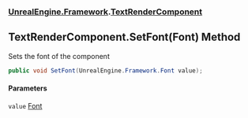 ### [UnrealEngine.Framework](UnrealEngine_Framework.md 'UnrealEngine.Framework').[TextRenderComponent](TextRenderComponent.md 'UnrealEngine.Framework.TextRenderComponent')
## TextRenderComponent.SetFont(Font) Method
Sets the font of the component  
```csharp
public void SetFont(UnrealEngine.Framework.Font value);
```
#### Parameters
<a name='UnrealEngine_Framework_TextRenderComponent_SetFont(UnrealEngine_Framework_Font)_value'></a>
`value` [Font](Font.md 'UnrealEngine.Framework.Font')  
  
